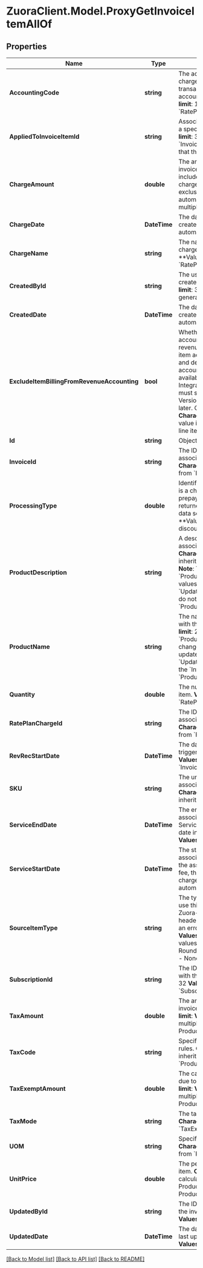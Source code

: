 # ZuoraClient.Model.ProxyGetInvoiceItemAllOf

## Properties

Name | Type | Description | Notes
------------ | ------------- | ------------- | -------------
**AccountingCode** | **string** |  The accounting code for the item&#39;s charge. Accounting codes group transactions that contain similar accounting attributes. **Character limit**: 100 **Values**: inherited from &#x60;RatePlanCharge.AccountingCode&#x60;  | [optional] 
**AppliedToInvoiceItemId** | **string** |  Associates a discount invoice item to a specific invoice item.  **Character limit**: 32  **Values**: inherited from &#x60;InvoiceItem.Id&#x60; for the invoice item that the discount charge is applied to  | [optional] 
**ChargeAmount** | **double** |  The amount being charged for the invoice item. This amount doesn&#39;t include taxes regardless if the charge&#39;s tax mode is inclusive or exclusive. **Character limit**: **Values**: automatically calculated from multiple fields in multiple objects  | [optional] 
**ChargeDate** | **DateTime** |  The date when the Invoice Item is created . **Character limit**: 29 **Values**: automatically generated  | [optional] 
**ChargeName** | **string** |  The name of the invoice item&#39;s charge. **Character limi**t: 50 **Values: **inherited from &#x60;RatePlanCharge.Name&#x60;  | [optional] 
**CreatedById** | **string** |  The user ID of the person who created the invoice item. **Character limit**: 32 **Values**: automatically generated  | [optional] 
**CreatedDate** | **DateTime** |  The date the invoice item was created. **Character limit:** 29 **Values**: automatically generated  | [optional] 
**ExcludeItemBillingFromRevenueAccounting** | **bool** |  Whether excluding item from revenue accounting. The flag to exclude non-revenue related invoice items, invoice item adjustments, credit memo items, and debit memo items from revenue accounting. **Note**: This field is only available if you have the RevPro Integration feature enabled. And you must set the &#x60;X-Zuora-WSDL-Version&#x60; request header to &#x60;116&#x60; or later. Otherwise, an error occurs. **Character limit**: 8 **Values**: Default value is false, inherited from order line item.  | [optional] 
**Id** | **string** | Object identifier. | [optional] 
**InvoiceId** | **string** |  The ID of the invoice that&#39;s associated with this invoice item. **Character limit**: 32 **Values**: inherited from &#x60;Invoice.Id&#x60;  | [optional] 
**ProcessingType** | **double** |  Identifies the kind of charge where 0 is a charge, 1 is a discount, 2 is a prepayment, and 3 is a tax. The returned value is text not decimal on data sources. **Character limit**: **Values: **  - 0: charge - 1: discount - 2: prepayment - 3: tax  | [optional] 
**ProductDescription** | **string** |  A description of the product associated with this invoice item.  **Character limit**: 500  **Values**: inherited from &#x60;Product.Description&#x60;  **Note**: This value changes if &#x60;Product.Description&#x60; is updated. The values of &#x60;UpdatedById&#x60; and &#x60;UpdatedDate&#x60; for the &#x60;InvoiceItem&#x60; do not change when &#x60;Product.Description&#x60; is updated.  | [optional] 
**ProductName** | **string** |  The name of the product associated with this invoice item.  **Character limit**: 255  **Values**: inherited from &#x60;Product.Name&#x60;  **Note**: This value changes if &#x60;Product.Name&#x60; is updated. The values of &#x60;UpdatedById&#x60; and &#x60;UpdatedDate&#x60; for the &#x60;InvoiceItem&#x60; do not change when &#x60;Product.Name&#x60; is updated.  | [optional] 
**Quantity** | **double** |  The number of units for this invoice item. **Values**: inherited from &#x60;RatePlanCharge.Quantity&#x60;  | [optional] 
**RatePlanChargeId** | **string** |  The ID of the rate plan charge that&#39;s associated with this invoice item. **Character limit**: 32 **Values**: inherited from &#x60;RatePlanCharge.Id&#x60;  | [optional] 
**RevRecStartDate** | **DateTime** |  The date when revenue recognition is triggered. **Character limit**: 29 **Values**: generated from &#x60;InvoiceItem.RevRecTriggerCondition&#x60;  | [optional] 
**SKU** | **string** |  The unique SKU for the product associated with this invoice item. **Character limit**: 255 **Values**: inherited from &#x60;Product.SKU&#x60;  | [optional] 
**ServiceEndDate** | **DateTime** |  The end date of the service period associated with this invoice item. Service ends one second before the date in this value. **Character limit**: 29 **Values**: automatically generated  | [optional] 
**ServiceStartDate** | **DateTime** |  The start date of the service period associated with this invoice item. If the associated charge is a one-time fee, then this date is the date of that charge. **Character limit:** 29 **Values**: automatically generated  | [optional] 
**SourceItemType** | **string** |  The type of the source item. **Note**: To use this field, you must set the &#x60;X-Zuora-WSDL-Version&#x60; request header to &#x60;118&#x60; or later. Otherwise, an error occurs. **Character limit**: 16 **Values**: one of the following enum values:  -  SubscriptionComponent  -  Rounding  -  ProductRatePlanCharge  -  None  -  OrderLineItem  | [optional] 
**SubscriptionId** | **string** |  The ID of the subscription associated with the invoice item. **Character limit**: 32 **Values**: inherited from &#x60;Subscription.Id&#x60;  | [optional] 
**TaxAmount** | **double** |  The amount of tax applied to the invoice item&#39;s charge. **Character limit**: **Values**: calculated from multiple fields in the ProductRatePlanCharge object  | [optional] 
**TaxCode** | **string** |  Specifies the tax code for taxation rules. **Character limit**: 6 **Values**: inherited from &#x60;ProductRatePlanCharge.TaxCode&#x60;  | [optional] 
**TaxExemptAmount** | **double** |  The calculated tax amount excluded due to the exemption. **Character limit**: **Values**: calculated from multiple fields in the ProductRatePlanCharge object  | [optional] 
**TaxMode** | **string** |  The tax mode of the invoice item. **Character limit**: 12 **Values**: &#x60;TaxExclusive&#x60;, &#x60;TaxInclusive&#x60;  | [optional] 
**UOM** | **string** |  Specifies the units to measure usage. **Character limit**: **Values**: inherited from &#x60;ProductRatePlanCharge.UOM&#x60;  | [optional] 
**UnitPrice** | **double** |  The per-unit price of the invoice item. **Character limit**: **Values**: calculated from multiple fields in ProductRatePlanCharge and ProductRatePlanChargeTier objets  | [optional] 
**UpdatedById** | **string** |  The ID of the user who last updated the invoice item. **Character limit**: 32 **Values**: automatically generated  | [optional] 
**UpdatedDate** | **DateTime** |  The date when the invoice item was last updated. **Character limit**: 29 **Values**: automatically generated  | [optional] 

[[Back to Model list]](../README.md#documentation-for-models) [[Back to API list]](../README.md#documentation-for-api-endpoints) [[Back to README]](../README.md)

